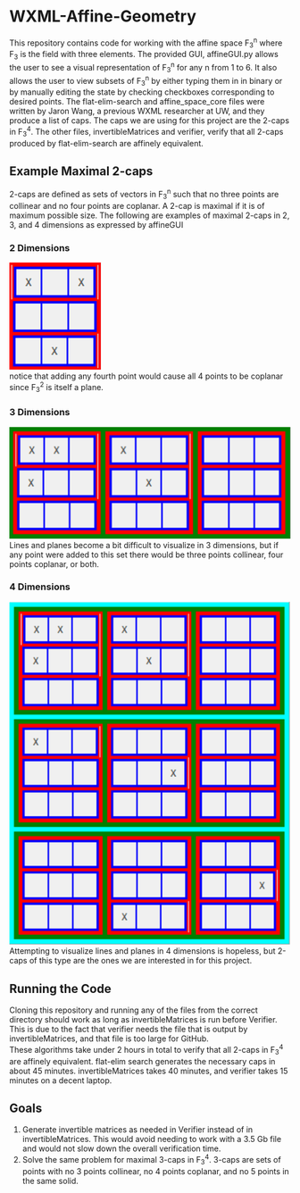 # WXML-Affine-Geometry
This repository contains code for working with the affine space F<sub>3</sub><sup>n</sup> where F<sub>3</sub> is the field with three elements. The provided GUI, affineGUI.py allows the user to see a visual representation of F<sub>3</sub><sup>n</sup> for any n from 1 to 6. It also allows the user to view subsets of F<sub>3</sub><sup>n</sup> by either typing them in in binary or by manually editing the state by checking checkboxes corresponding to desired points. The flat-elim-search and affine_space_core files were written by Jaron Wang, a previous WXML researcher at UW, and they produce a list of caps. The caps we are using for this project are the 2-caps in F<sub>3</sub><sup>4</sup>. The other files, invertibleMatrices and verifier, verify that all 2-caps produced by flat-elim-search are affinely equivalent.

## Example Maximal 2-caps
2-caps are defined as sets of vectors in F<sub>3</sub><sup>n</sup> such that no three points are collinear and no four points are coplanar. A 2-cap is maximal if it is of maximum possible size. The following are examples of maximal 2-caps in 2, 3, and 4 dimensions as expressed by affineGUI

### 2 Dimensions
![](results/2D2cap.PNG)
</br>notice that adding any fourth point would cause all 4 points to be coplanar since F<sub>3</sub><sup>2</sup> is itself a plane.

### 3 Dimensions
![](results/3D2cap.PNG)
</br> Lines and planes become a bit difficult to visualize in 3 dimensions, but if any point were added to this set there would be three points collinear, four points coplanar, or both.

### 4 Dimensions
![](results/4D2cap.PNG)
</br>Attempting to visualize lines and planes in 4 dimensions is hopeless, but 2-caps of this type are the ones we are interested in for this project.

## Running the Code
Cloning this repository and running any of the files from the correct directory should work as long as invertibleMatrices is run before Verifier. This is due to the fact that verifier needs the file that is output by invertibleMatrices, and that file is too large for GitHub.
</br> These algorithms take under 2 hours in total to verify that all 2-caps in F<sub>3</sub><sup>4</sup> are affinely equivalent. flat-elim search generates the necessary caps in about 45 minutes. invertibleMatrices takes 40 minutes, and verifier takes 15 minutes on a decent laptop.

## Goals
1) Generate invertible matrices as needed in Verifier instead of in invertibleMatrices. This would avoid needing to work with a 3.5 Gb file and would not slow down the overall verification time.
2) Solve the same problem for maximal 3-caps in F<sub>3</sub><sup>4</sup>. 3-caps are sets of points with no 3 points collinear, no 4 points coplanar, and no 5 points in the same solid.
